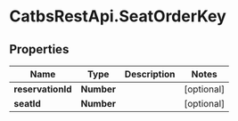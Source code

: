# CatbsRestApi.SeatOrderKey

## Properties
Name | Type | Description | Notes
------------ | ------------- | ------------- | -------------
**reservationId** | **Number** |  | [optional] 
**seatId** | **Number** |  | [optional] 


